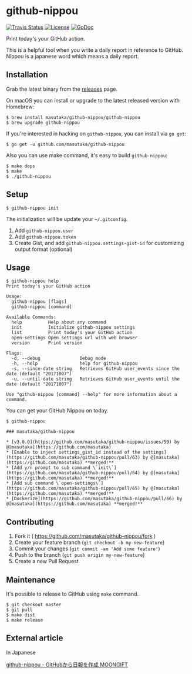 # github-nippou

[![Travis Status](https://img.shields.io/travis/masutaka/github-nippou.svg?style=flat-square)][travisci]
[![License](https://img.shields.io/github/license/masutaka/github-nippou.svg?style=flat-square)][license]
[![GoDoc](https://godoc.org/github.com/masutaka/github-nippou?status.svg)][godoc]

[travisci]: https://travis-ci.org/masutaka/github-nippou
[license]: https://github.com/masutaka/github-nippou/blob/master/LICENSE.txt
[godoc]: https://godoc.org/github.com/masutaka/github-nippou

Print today's your GitHub action.

This is a helpful tool when you write a daily report in reference to
GitHub. Nippou is a japanese word which means a daily report.

## Installation

Grab the latest binary from the [releases](https://github.com/masutaka/github-nippou/releases) page.

On macOS you can install or upgrade to the latest released version with Homebrew:

```
$ brew install masutaka/github-nippou/github-nippou
$ brew upgrade github-nippou
```

If you're interested in hacking on `github-nippou`, you can install via `go get`:

```
$ go get -u github.com/masutaka/github-nippou
```

Also you can use make command, it's easy to build `github-nippou`:

```
$ make deps
$ make
$ ./github-nippou
```

## Setup

    $ github-nippou init

The initialization will be update your `~/.gitconfig`.

1. Add `github-nippou.user`
2. Add `github-nippou.token`
3. Create Gist, and add `github-nippou.settings-gist-id` for customizing output format (optional)

## Usage

```
$ github-nippou help
Print today's your GitHub action

Usage:
  github-nippou [flags]
  github-nippou [command]

Available Commands:
  help          Help about any command
  init          Initialize github-nippou settings
  list          Print today's your GitHub action
  open-settings Open settings url with web browser
  version       Print version

Flags:
  -d, --debug               Debug mode
  -h, --help                help for github-nippou
  -s, --since-date string   Retrieves GitHub user_events since the date (default "20171007")
  -u, --until-date string   Retrieves GitHub user_events until the date (default "20171007")

Use "github-nippou [command] --help" for more information about a command.
```

You can get your GitHub Nippou on today.

```
$ github-nippou

### masutaka/github-nippou

* [v3.0.0](https://github.com/masutaka/github-nippou/issues/59) by @[masutaka](https://github.com/masutaka)
* [Enable to inject settings_gist_id instead of the settings](https://github.com/masutaka/github-nippou/pull/63) by @[masutaka](https://github.com/masutaka) **merged!**
* [Add y/n prompt to sub command \`init\`](https://github.com/masutaka/github-nippou/pull/64) by @[masutaka](https://github.com/masutaka) **merged!**
* [Add sub command \`open-settings\`](https://github.com/masutaka/github-nippou/pull/65) by @[masutaka](https://github.com/masutaka) **merged!**
* [Dockerize](https://github.com/masutaka/github-nippou/pull/66) by @[masutaka](https://github.com/masutaka) **merged!**
```

## Contributing

1. Fork it ( https://github.com/masutaka/github-nippou/fork )
2. Create your feature branch (`git checkout -b my-new-feature`)
3. Commit your changes (`git commit -am 'Add some feature'`)
4. Push to the branch (`git push origin my-new-feature`)
5. Create a new Pull Request

## Maintenance

It's possible to release to GitHub using `make` command.

```
$ git checkout master
$ git pull
$ make dist
$ make release
```

## External article

In Japanese

[github-nippou - GitHubから日報を作成 MOONGIFT](http://www.moongift.jp/2016/06/github-nippou-github%E3%81%8B%E3%82%89%E6%97%A5%E5%A0%B1%E3%82%92%E4%BD%9C%E6%88%90/)
